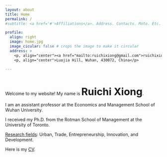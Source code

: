 ```yaml
---
layout: about
title: Home
permalink: /
#subtitle: <a href='#'>Affiliations</a>. Address. Contacts. Moto. Etc.

profile:
  align: right
  image: home.jpg
  image_cicular: false # crops the image to make it circular
  address: >
    <p, align="center"><a href="mailto:ruichixiong@gmail.com">ruichixiong@gmail.com</a> </p>
    <p, align="center">Luojia Hill, Wuhan, 430072, China</p>
    
---
```


<p>&nbsp;</p>

Welcome to my website! My name is <font size="+3"><b>Ruichi Xiong</b></font>.

I am an assistant professor at the Economics and Management School of Wuhan University.

I received my Ph.D. from the Rotman School of Management at the University of Toronto.

<ins>Research fields</ins>: Urban, Trade, Entrepreneurship, Innovation, and Development.

Here is my <a href="{{ site.url }}/assets/pdf/cv.pdf" target="_blank">CV</a>.

